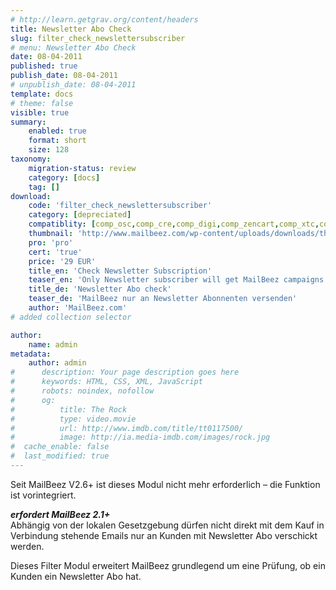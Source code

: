 ```yaml
---
# http://learn.getgrav.org/content/headers
title: Newsletter Abo Check
slug: filter_check_newslettersubscriber
# menu: Newsletter Abo Check
date: 08-04-2011
published: true
publish_date: 08-04-2011
# unpublish_date: 08-04-2011
template: docs
# theme: false
visible: true
summary:
    enabled: true
    format: short
    size: 128
taxonomy:
    migration-status: review
    category: [docs]
    tag: []
download:
    code: 'filter_check_newslettersubscriber'
    category: [depreciated]
    compatiblity: [comp_osc,comp_cre,comp_digi,comp_zencart,comp_xtc,comp_gambio]
    thumbnail: 'http://www.mailbeez.com/wp-content/uploads/downloads/thumbnails/2011/04/icon_322.png'
    pro: 'pro'
    cert: 'true'
    price: '29 EUR'
    title_en: 'Check Newsletter Subscription'
    teaser_en: 'Only Newsletter subscriber will get MailBeez campaigns'
    title_de: 'Newsletter Abo check'
    teaser_de: 'MailBeez nur an Newsletter Abonnenten versenden'
    author: 'MailBeez.com'
# added collection selector

author:
    name: admin
metadata:
    author: admin
#      description: Your page description goes here
#      keywords: HTML, CSS, XML, JavaScript
#      robots: noindex, nofollow
#      og:
#          title: The Rock
#          type: video.movie
#          url: http://www.imdb.com/title/tt0117500/
#          image: http://ia.media-imdb.com/images/rock.jpg
#  cache_enable: false
#  last_modified: true
---
```


Seit MailBeez V2.6+ ist dieses Modul nicht mehr erforderlich – die Funktion ist vorintegriert.

***erfordert MailBeez 2.1+***  
 Abhängig von der lokalen Gesetzgebung dürfen nicht direkt mit dem Kauf in Verbindung stehende Emails nur an Kunden mit Newsletter Abo verschickt werden.

Dieses Filter Modul erweitert MailBeez grundlegend um eine Prüfung, ob ein Kunden ein Newsletter Abo hat.
